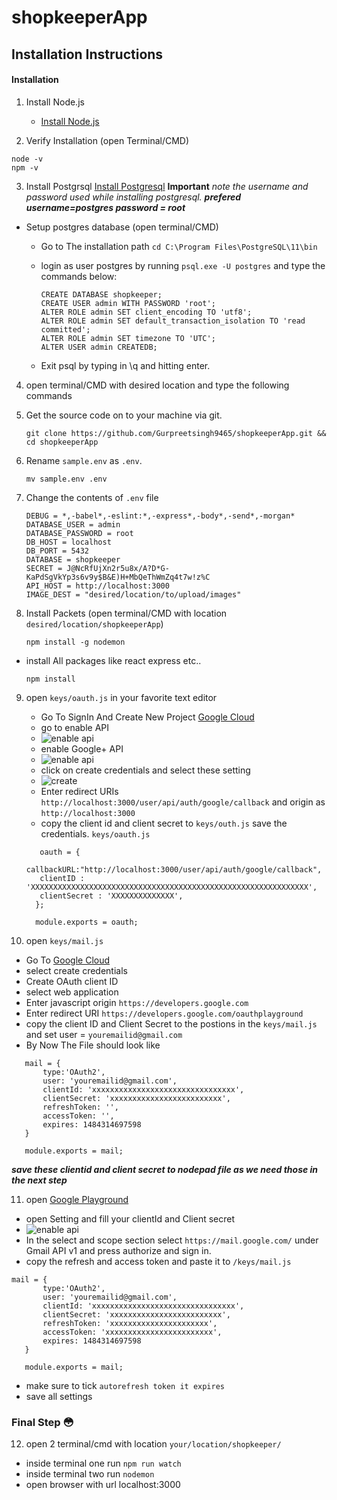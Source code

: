 # shopkeeperApp

## Installation Instructions


#### Installation
1. Install Node.js
    * [Install Node.js](https://nodejs.org)

2. Verify Installation (open Terminal/CMD)
```
node -v
npm -v
```

3. Install Postgrsql [Install Postgresql](https://www.enterprisedb.com/downloads/postgres-postgresql-downloads) **Important** *note the username and password used while installing postgresql.* ***prefered username=postgres password = root***
* Setup postgres database (open terminal/CMD)
    * Go to The installation path ```cd C:\Program Files\PostgreSQL\11\bin```
    * login as user postgres by running ```psql.exe -U postgres``` and type the commands below:

        ```
        CREATE DATABASE shopkeeper;
        CREATE USER admin WITH PASSWORD 'root';
        ALTER ROLE admin SET client_encoding TO 'utf8';
        ALTER ROLE admin SET default_transaction_isolation TO 'read committed';
        ALTER ROLE admin SET timezone TO 'UTC';
        ALTER USER admin CREATEDB;
        ```

    * Exit psql by typing in \q and hitting enter.

4. open terminal/CMD with desired location and type the following commands

5. Get the source code on to your machine via git.

    ```
    git clone https://github.com/Gurpreetsingh9465/shopkeeperApp.git && cd shopkeeperApp
    ```

6. Rename `sample.env` as `.env`.

    ```
    mv sample.env .env
    ```
 
 7. Change the contents of `.env` file
    ```
    DEBUG = *,-babel*,-eslint:*,-express*,-body*,-send*,-morgan*
    DATABASE_USER = admin
    DATABASE_PASSWORD = root
    DB_HOST = localhost
    DB_PORT = 5432
    DATABASE = shopkeeper
    SECRET = J@NcRfUjXn2r5u8x/A?D*G-KaPdSgVkYp3s6v9y$B&E)H+MbQeThWmZq4t7w!z%C
    API_HOST = http://localhost:3000
    IMAGE_DEST = "desired/location/to/upload/images"
    ```
    
8. Install Packets (open terminal/CMD with location ```desired/location/shopkeeperApp```)
    ```
    npm install -g nodemon
    ```
* install All packages like react express etc..
    ```
    npm install
    ```
    
9. open `keys/oauth.js` in your favorite text editor
    * Go To SignIn And Create New Project [Google Cloud](https://console.cloud.google.com/apis/credentials)
    * go to enable API
    * ![enable api](https://raw.githubusercontent.com/Gurpreetsingh9465/fabrik-bugs/master/enableApi.png)
    * enable Google+ API
    * ![enable api](https://raw.githubusercontent.com/Gurpreetsingh9465/fabrik-bugs/master/enableG%2Bapi.png)
    * click on create credentials and select these setting
    * ![create](https://raw.githubusercontent.com/Gurpreetsingh9465/fabrik-bugs/master/createCredentials.png)
    * Enter redirect URIs `http://localhost:3000/user/api/auth/google/callback` and origin as `http://localhost:3000`
    * copy the client id and client secret to `keys/outh.js` save the credentials.
    `keys/oauth.js`
    ```
       oauth = {
       callbackURL:"http://localhost:3000/user/api/auth/google/callback",
       clientID : 'XXXXXXXXXXXXXXXXXXXXXXXXXXXXXXXXXXXXXXXXXXXXXXXXXXXXXXXXXXXXXX',
       clientSecret : 'XXXXXXXXXXXXXX',
      };
      
      module.exports = oauth;
    ```

10. open `keys/mail.js`
   * Go To [Google Cloud](https://console.cloud.google.com/apis/credentials)
   * select create credentials
   * Create OAuth client ID
   * select web application
   * Enter javascript origin `https://developers.google.com` 
   * Enter redirect URI `https://developers.google.com/oauthplayground`
   * copy the client ID and Client Secret to the postions in the `keys/mail.js` and set user = `youremailid@gmail.com`
   * By Now The File should look like
   ```
      mail = {
          type:'OAuth2',
          user: 'youremailid@gmail.com',
          clientId: 'xxxxxxxxxxxxxxxxxxxxxxxxxxxxxxxx',
          clientSecret: 'xxxxxxxxxxxxxxxxxxxxxxxxx',
          refreshToken: '',
          accessToken: '',
          expires: 1484314697598
      }

      module.exports = mail;
   ```
   ***save these clientid and client secret to nodepad file as we need those in the next step***

11. open [Google Playground](https://developers.google.com/oauthplayground)
   * open Setting and fill your clientId and Client secret
   * ![enable api](https://raw.githubusercontent.com/Gurpreetsingh9465/fabrik-bugs/master/seting.png)
   * In the select and scope section select `https://mail.google.com/` under Gmail API v1 and press authorize and sign in.
   * copy the refresh and access token and paste it to `/keys/mail.js`
   ```
   mail = {
          type:'OAuth2',
          user: 'youremailid@gmail.com',
          clientId: 'xxxxxxxxxxxxxxxxxxxxxxxxxxxxxxxx',
          clientSecret: 'xxxxxxxxxxxxxxxxxxxxxxxxx',
          refreshToken: 'xxxxxxxxxxxxxxxxxxxxxx',
          accessToken: 'xxxxxxxxxxxxxxxxxxxxxxxx',
          expires: 1484314697598
      }

      module.exports = mail;
   ```
   * make sure to tick `autorefresh token it expires`
   * save all settings

### Final Step :flushed:
12. open 2 terminal/cmd with location `your/location/shopkeeper/`
   * inside terminal one run `npm run watch`
   * inside terminal two run `nodemon`
   * open browser with url localhost:3000
